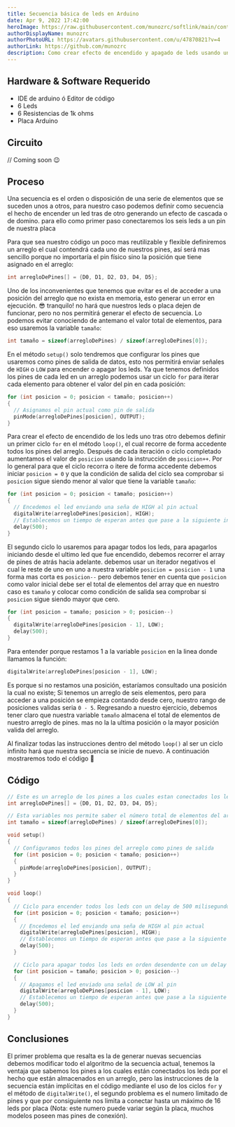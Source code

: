 ```yaml
---
title: Secuencia básica de leds en Arduino
date: Apr 9, 2022 17:42:00
heroImage: https://raw.githubusercontent.com/munozrc/softlink/main/content/posts/secuencia-basica-de-leds-en-arduino/photo-1527356900876-cae61d8d8462.jpg
authorDisplayName: munozrc
authorPhotoURL: https://avatars.githubusercontent.com/u/47870821?v=4
authorLink: https://github.com/munozrc
description: Como crear efecto de encendido y apagado de leds usando una placa de arduino
---
```


## Hardware & Software Requerido

- IDE de arduino ó Editor de código
- 6 Leds
- 6 Resistencias de 1k ohms
- Placa Arduino

## Circuito

// Coming soon 😉

## Proceso

Una secuencia es el orden o disposición de una serie de elementos que se suceden unos a otros, para nuestro caso podemos definir como secuencia el hecho de encender un led tras de otro generando un efecto de cascada o de domino. para ello como primer paso conectaremos los seis leds a un pin de nuestra placa

Para que sea nuestro código un poco mas reutilizable y flexible definiremos un arreglo el cual contendrá cada uno de nuestros pines, así será mas sencillo porque no importaría el pin físico sino la posición que tiene asignado en el arreglo:

```cpp
int arregloDePines[] = {D0, D1, D2, D3, D4, D5};
```

Uno de los inconvenientes que tenemos que evitar es el de acceder a una posición del arreglo que no exista en memoria, esto generar un error en ejecución. 😎 tranquilo! no hará que nuestros leds o placa dejen de funcionar, pero no nos permitirá generar el efecto de secuencia. Lo podemos evitar conociendo de antemano el valor total de elementos, para eso usaremos la variable `tamaño`:

```cpp
int tamaño = sizeof(arregloDePines) / sizeof(arregloDePines[0]);
```

En el método `setup()` solo tendremos que configurar los pines que usaremos como pines de salida de datos, esto nos permitirá enviar señales de `HIGH` o `LOW` para encender o apagar los leds.  Ya que tenemos definidos los pines de cada led en un arreglo podemos usar un ciclo `for` para iterar cada elemento para obtener el valor del pin en cada posición:

```cpp
for (int posicion = 0; posicion < tamaño; posicion++)
{
  // Asignamos el pin actual como pin de salida
  pinMode(arregloDePines[posicion], OUTPUT);
}
```

Para crear el efecto de encendido de los leds uno tras otro debemos definir un primer ciclo `for` en el método `loop()`, el cual recorre de forma accedente todos los pines del arreglo. Después de cada iteración o ciclo completado aumentamos el valor de `posicion`  usando la instrucción de `posicion++`. Por lo general para que el ciclo recorra o itere de forma accedente debemos iniciar `posicion = 0` y que la condición de salida del ciclo sea comprobar si `posicion` sigue siendo menor al valor que tiene la variable `tamaño`:

```cpp
for (int posicion = 0; posicion < tamaño; posicion++)
{
  // Encedemos el led enviando una seña de HIGH al pin actual
  digitalWrite(arregloDePines[posicion], HIGH);
  // Establecemos un tiempo de esperan antes que pase a la siguiente instrucción
  delay(500);
}
```

El segundo ciclo lo usaremos para apagar todos los leds, para apagarlos iniciando desde el ultimo led que fue encendido, debemos recorrer el array de pines de atrás hacia adelante. debemos usar un iterador negativos el cual le reste de uno en uno a nuestra variable `posicion = posicion - 1` una forma mas corta es `posicion--` pero debemos tener en cuenta que `posicion` como valor inicial debe ser el total de elementos del array que en nuestro caso es `tamaño` y colocar como condición de salida sea comprobar si `posicion` sigue siendo mayor que cero.

```cpp
for (int posicion = tamaño; posicion > 0; posicion--)
{
  digitalWrite(arregloDePines[posicion - 1], LOW);
  delay(500);
}
```

Para entender porque restamos 1 a la variable `posicion` en la linea donde llamamos la función:

```cpp
digitalWrite(arregloDePines[posicion - 1], LOW);  
```

Es porque si no restamos una posición, estaríamos consultado una posición la cual no existe; Si tenemos un arreglo de seis elementos, pero para acceder a una posición se empieza contando desde cero, nuestro rango de posiciones validas seria `0 - 5`. Regresando a nuestro ejercicio, debemos tener claro que nuestra variable `tamaño` almacena el total de elementos de nuestro arreglo de pines. mas no la la ultima posición o la mayor posición valida del arreglo. 

Al finalizar todas las instrucciones dentro del método `loop()` al ser un ciclo infinito hará que nuestra secuencia se inicie de nuevo.  A continuación mostraremos todo el código 🤗

## Código

```cpp
// Este es un arreglo de los pines a los cuales estan conectados los leds
int arregloDePines[] = {D0, D1, D2, D3, D4, D5};

// Esta variables nos permite saber el número total de elementos del arreglo
int tamaño = sizeof(arregloDePines) / sizeof(arregloDePines[0]);

void setup()
{
  // Configuramos todos los pines del arreglo como pines de salida
  for (int posicion = 0; posicion < tamaño; posicion++)
  {
    pinMode(arregloDePines[posicion], OUTPUT);
  }
}

void loop()
{
  // Ciclo para encender todos los leds con un delay de 500 milisegundos
  for (int posicion = 0; posicion < tamaño; posicion++)
  {
    // Encedemos el led enviando una seña de HIGH al pin actual
    digitalWrite(arregloDePines[posicion], HIGH);
    // Establecemos un tiempo de esperan antes que pase a la siguiente instrucción
    delay(500);
  }

  // Ciclo para apagar todos los leds en orden desendente con un delay de 500 milisegundos
  for (int posicion = tamaño; posicion > 0; posicion--)
  {
    // Apagamos el led enviado una señal de LOW al pin
    digitalWrite(arregloDePines[posicion - 1], LOW);
    // Establecemos un tiempo de esperan antes que pase a la siguiente instrucción
    delay(500);
  }
}
```

## Conclusiones

El primer problema que resalta es la de generar nuevas secuencias debemos modificar todo el algoritmo de la secuencia actual, tenemos la ventaja que sabemos los pines a los cuales están conectados los leds por el hecho que están almacenados en un arreglo, pero las instrucciones de la secuencia están implícitas en el código mediante el uso de los ciclos `for` y el método de `digitalWrite()`, el segundo problema es el numero limitado de pines y que por consiguiente nos limita a conectar hasta un máximo de 16 leds por placa (Nota: este numero puede variar según la placa, muchos modelos poseen mas pines de conexión).
